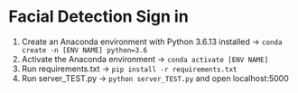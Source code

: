 # Facial Detection Sign in
1. Create an Anaconda environment with Python 3.6.13 installed -> `conda create -n [ENV NAME] python=3.6`
2. Activate the Anaconda environment -> `conda activate [ENV NAME]`
3. Run requirements.txt -> `pip install -r requirements.txt`
4. Run server_TEST.py -> `python server_TEST.py` and open localhost:5000
